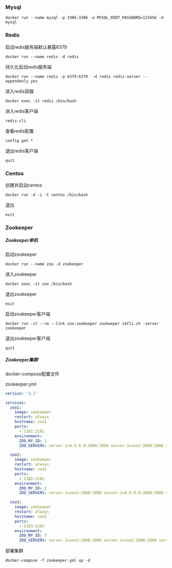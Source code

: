 ### Mysql

``` shell
docker run --name mysql -p 3306:3306 -e MYSQL_ROOT_PASSWORD=123456 -d mysql
```

### Redis

启动redis服务端默认暴露6379

``` shell
docker run --name redis -d redis
```

持久化启动redis服务端

``` shell
docker run --name redis -p 6379:6379  -d redis redis-server --appendonly yes
```

进入redis容器

``` shell
docker exec -it redis /bin/bash
```

进入redis客户端

``` shell
redis-cli 
```

查看redis配置

``` shell
config get *
```

退出redis客户端

``` shell
quit
```

### Centos

创建并启动centos

``` shell
docker run -d -i -t centos /bin/bash
```

退出

``` shell
exit
```

### Zookeeper

##### Zookeeper单机

启动zookeeper

``` shell
docker run --name zoo -d zookeeper
```

进入zookeeper

``` shell
docker exec -it zoo /bin/bash
```

退出zookeeper

``` shell
exit
```

启动zookeeper客户端

``` shell
docker run -it --rm --link zoo:zookeeper zookeeper zkCli.sh -server zookeeper
```

退出zookeeper客户端

``` shell
quit
```

##### Zookeeper集群

docker-compose配置文件

zookeeper.yml

``` yml
version: '3.1'

services:
  zoo1:
    image: zookeeper
    restart: always
    hostname: zoo1
    ports:
      - 2181:2181
    environment:
      ZOO_MY_ID: 1
      ZOO_SERVERS: server.1=0.0.0.0:2888:3888 server.2=zoo2:2888:3888 server.3=zoo3:2888:3888

  zoo2:
    image: zookeeper
    restart: always
    hostname: zoo2
    ports:
      - 2182:2181
    environment:
      ZOO_MY_ID: 2
      ZOO_SERVERS: server.1=zoo1:2888:3888 server.2=0.0.0.0:2888:3888 server.3=zoo3:2888:3888

  zoo3:
    image: zookeeper
    restart: always
    hostname: zoo3
    ports:
      - 2183:2181
    environment:
      ZOO_MY_ID: 3
      ZOO_SERVERS: server.1=zoo1:2888:3888 server.2=zoo2:2888:3888 server.3=0.0.0.0:2888:3888
```

部署集群

``` shell
docker-compose -f zookeeper.yml up -d
```